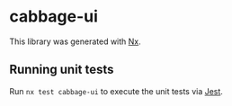 # cabbage-ui

This library was generated with [Nx](https://nx.dev).

## Running unit tests

Run `nx test cabbage-ui` to execute the unit tests via [Jest](https://jestjs.io).
